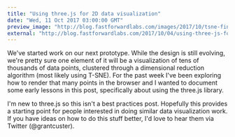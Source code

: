 ```yaml
---
title: "Using three.js for 2D data visualization"
date: "Wed, 11 Oct 2017 03:00:00 GMT"
preview_image: "http://blog.fastforwardlabs.com/images/2017/10/tsne-final.png"
external: "http://blog.fastforwardlabs.com/2017/10/04/using-three-js-for-2d-data-visualization.html"
---
```


We've started work on our next prototype. While the design is still evolving, we're pretty sure one element of it will be a visualization of tens of thousands of data points, clustered through a dimensional reduction algorithm (most likely using T-SNE). For the past week I've been exploring how to render that many points in the browser and I wanted to document some early lessons in this post, specifically about using the three.js library.

I'm new to three.js so this isn't a best practices post. Hopefully this provides a starting point for people interested in doing similar data visualization work. If you have ideas on how to do this stuff better, I'd love to hear them via Twitter (@grantcuster).
